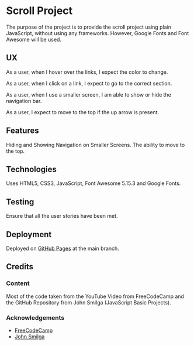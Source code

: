 # Scroll Project

The purpose of the project is to provide the scroll project using plain JavaScript, without using any frameworks.  However, Google Fonts and Font Awesome will be used.

## UX

As a user, when I hover over the links, I expect the color to change.

As a user, when I click on a link, I expect to go to the correct section.

As a user, when I use a smaller screen, I am able to show or hide the navigation bar.

As a user, I expect to move to the top if the up arrow is present.

## Features

Hiding and Showing Navigation on Smaller Screens.  The ability to move to the top.

## Technologies

Uses HTML5, CSS3, JavaScript, Font Awesome 5.15.3 and Google Fonts.

## Testing

Ensure that all the user stories have been met.

## Deployment

Deployed on [GitHub Pages](https://derektypist.github.io/scroll-project) at the main branch.

## Credits

### Content

Most of the code taken from the YouTube Video from FreeCodeCamp and the GitHub Repository from John Smilga (JavaScript Basic Projects).

### Acknowledgements

- [FreeCodeCamp](https://www.youtube.com/watch?v=3PHXvlpOkf4&t=1825s)
- [John Smilga](https://github.com/john-smilga/javascript-basic-projects)